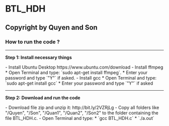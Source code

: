 # BTL_HDH


## Copyright by Quyen and Son
### How to run the code ?
<hr>
<p><b> Step 1: Install necessary things </b></p>
- Install Ubuntu Desktop https://www.ubuntu.com/download
- Install ffmpeg
    * Open Terminal and type: `sudo apt-get install ffmpeg`.
    * Enter your password and type `"Y"` if asked.
- Install gcc
    * Open Terminal and type: `sudo apt-get install gcc`
    * Enter your password and type `"Y"` if asked
<hr>
<p><b> Step 2: Download and run the code</b></p>
- Download file zip and unzip it: http://bit.ly/2VZRjLg
- Copy all folders like "/Quyen", "/Son", "/Quan1", "/Quan2", "/Son2" to the folder containing the file BTL_HDH.c.
- Open Terminal and type:
    * `gcc BTL_HDH.c`
    * `./a.out`
